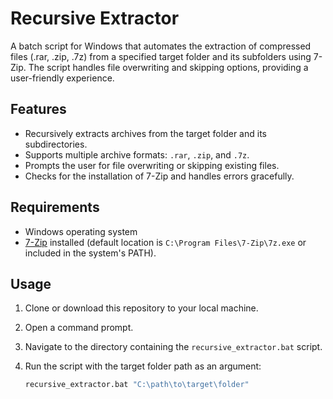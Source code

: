# Recursive Extractor

A batch script for Windows that automates the extraction of compressed files (.rar, .zip, .7z) from a specified target folder and its subfolders using 7-Zip. The script handles file overwriting and skipping options, providing a user-friendly experience.

## Features

- Recursively extracts archives from the target folder and its subdirectories.
- Supports multiple archive formats: `.rar`, `.zip`, and `.7z`.
- Prompts the user for file overwriting or skipping existing files.
- Checks for the installation of 7-Zip and handles errors gracefully.

## Requirements

- Windows operating system
- [7-Zip](https://www.7-zip.org/) installed (default location is `C:\Program Files\7-Zip\7z.exe` or included in the system's PATH).

## Usage

1. Clone or download this repository to your local machine.
2. Open a command prompt.
3. Navigate to the directory containing the `recursive_extractor.bat` script.
4. Run the script with the target folder path as an argument:

   ```bash
   recursive_extractor.bat "C:\path\to\target\folder"
